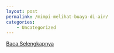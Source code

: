 ```yaml
---
layout: post
permalink: /mimpi-melihat-buaya-di-air/
categories:
    - Uncategorized
---
```


[Baca Selengkapnya](/10)